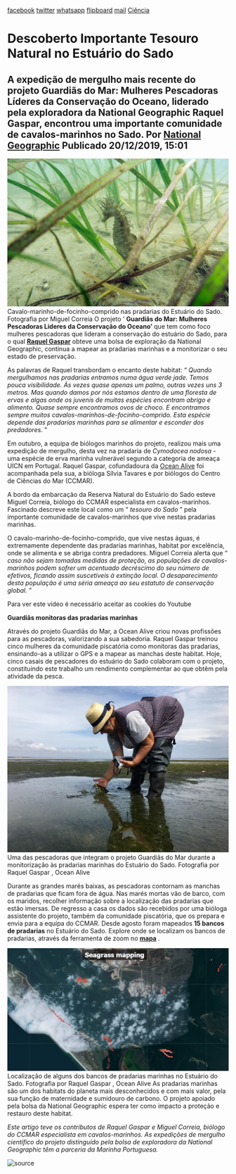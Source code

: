 [facebook](https://www.facebook.com/sharer/sharer.php?u=https%3A%2F%2Fwww.natgeo.pt%2Fciencia%2F2019%2F12%2Fdescoberto-importante-tesouro-natural-no-estuario-do-sado) [twitter](https://twitter.com/share?url=https%3A%2F%2Fwww.natgeo.pt%2Fciencia%2F2019%2F12%2Fdescoberto-importante-tesouro-natural-no-estuario-do-sado&via=natgeo&text=Descoberto%20Importante%20Tesouro%20Natural%20no%20Estu%C3%A1rio%20do%20Sado) [whatsapp](https://web.whatsapp.com/send?text=https%3A%2F%2Fwww.natgeo.pt%2Fciencia%2F2019%2F12%2Fdescoberto-importante-tesouro-natural-no-estuario-do-sado) [flipboard](https://share.flipboard.com/bookmarklet/popout?v=2&title=Descoberto%20Importante%20Tesouro%20Natural%20no%20Estu%C3%A1rio%20do%20Sado&url=https%3A%2F%2Fwww.natgeo.pt%2Fciencia%2F2019%2F12%2Fdescoberto-importante-tesouro-natural-no-estuario-do-sado) [mail](mailto:?subject=NatGeo&body=https%3A%2F%2Fwww.natgeo.pt%2Fciencia%2F2019%2F12%2Fdescoberto-importante-tesouro-natural-no-estuario-do-sado%20-%20Descoberto%20Importante%20Tesouro%20Natural%20no%20Estu%C3%A1rio%20do%20Sado) [Ciência](https://www.natgeo.pt/ciencia) 
# Descoberto Importante Tesouro Natural no Estuário do Sado 
## A expedição de mergulho mais recente do projeto Guardiãs do Mar: Mulheres Pescadoras Líderes da Conservação do Oceano, liderado pela exploradora da National Geographic Raquel Gaspar, encontrou uma importante comunidade de cavalos-marinhos no Sado. Por [National Geographic](https://www.natgeo.pt/autor/national-geographic) Publicado 20/12/2019, 15:01 
![Cavalo-marinho-de-focinho-comprido nas pradarias do Estuário do Sado. ](img/files_styles_image_00_public_cavalo_marinho.jpg)
Cavalo-marinho-de-focinho-comprido nas pradarias do Estuário do Sado. Fotografia por Miguel Correia O projeto ‘ **Guardiãs do Mar: Mulheres Pescadoras Lideres da Conservação do Oceano’** que tem como foco mulheres pescadoras que lideram a conservação do estuário do Sado, para o qual [**Raquel Gaspar**](https://www.natgeo.pt/meio-ambiente/2019/03/projeto-guardias-do-mar-financiado-com-bolsa-da-national-geographic) obteve uma bolsa de exploração da National Geographic, continua a mapear as pradarias marinhas e a monitorizar o seu estado de preservação. 

As palavras de Raquel transbordam o encanto deste habitat: “ _Quando mergulhamos nas pradarias entramos numa água verde jade. Temos pouca visibilidade. Às vezes quase apenas um palmo, outras vezes uns 3 metros. Mas quando damos por nós estamos dentro de uma floresta de ervas e algas onde os juvenis de muitas espécies encontram abrigo e alimento. Quase sempre encontramos ovos de choco. E encontramos sempre muitos cavalos-marinhos-de-focinho-comprido. Esta espécie depende das pradarias marinhas para se alimentar e esconder dos predadores._ ” 

Em outubro, a equipa de biólogos marinhos do projeto, realizou mais uma expedição de mergulho, desta vez na pradaria de _Cymodocea nodosa_ - uma espécie de erva marinha vulnerável segundo a categoria de ameaça UICN em Portugal. Raquel Gaspar, cofundadoura da [Ocean Alive](https://www.ocean-alive.org/) foi acompanhada pela sua, a bióloga Sílvia Tavares e por biólogos do Centro de Ciências do Mar (CCMAR). 

A bordo da embarcação da Reserva Natural do Estuário do Sado esteve Miguel Correia, biólogo do CCMAR especialista em cavalos-marinhos. Fascinado descreve este local como um “ _tesouro do Sado_ ” pela importante comunidade de cavalos-marinhos que vive nestas pradarias marinhas. 

O cavalo-marinho-de-focinho-comprido, que vive nestas águas, é extremamente dependente das pradarias marinhas, habitat por excelência, onde se alimenta e se abriga contra predadores. Miguel Correia alerta que “ _caso não sejam tomadas medidas de proteção, as populações de cavalos-marinhos podem sofrer um acentuado decréscimo do seu número de efetivos, ficando assim suscetíveis à extinção local. O desaparecimento desta população é uma séria ameaça ao seu estatuto de conservação global._ ” 

Para ver este vídeo é necessário aceitar as cookies do Youtube 

**Guardiãs monitoras das pradarias marinhas** 

Através do projeto Guardiãs do Mar, a Ocean Alive criou novas profissões para as pescadoras, valorizando a sua sabedoria. Raquel Gaspar treinou cinco mulheres da comunidade piscatória como monitoras das pradarias, ensinando-as a utilizar o GPS e a mapear as manchas deste habitat. Hoje, cinco casais de pescadores do estuário do Sado colaboram com o projeto, constituindo este trabalho um rendimento complementar ao que obtêm pela atividade da pesca. 

![Uma das pescadoras que integram o projeto Guardiãs do Mar durante a monitorização às pradarias marinhas ...](img/files_styles_image_00_public_pradarias.jpg)
Uma das pescadoras que integram o projeto Guardiãs do Mar durante a monitorização às pradarias marinhas do Estuário do Sado. Fotografia por Raquel Gaspar , Ocean Alive 

Durante as grandes marés baixas, as pescadoras contornam as manchas de pradarias que ficam fora de água. Nas marés mortas vão de barco, com os maridos, recolher informação sobre a localização das pradarias que estão imersas. De regresso a casa os dados são recebidos por uma bióloga assistente do projeto, também da comunidade piscatória, que os prepara e envia para a equipa do CCMAR. Desde agosto foram mapeados **15 bancos de pradarias** no Estuário do Sado. Explore onde se localizam os bancos de pradarias, através da ferramenta de zoom no [**mapa**](https://www.arcgis.com/apps/presentation/index.html?webmap=35d45fa527de4c0580be4c21041431fc) . 

![Localização de alguns dos bancos de pradarias marinhas no Estuário do Sado.](img/files_styles_image_00_public_seagrass_mapping.png)
Localização de alguns dos bancos de pradarias marinhas no Estuário do Sado. Fotografia por Raquel Gaspar , Ocean Alive As pradarias marinhas são um dos habitats do planeta mais desconhecidos e com mais valor, pela sua função de maternidade e sumidouro de carbono. O projeto apoiado pela bolsa da National Geographic espera ter como impacto a proteção e restauro deste habitat. 

_Este artigo teve os contributos de Raquel Gaspar e Miguel Correia, biólogo do CCMAR especialista em cavalos-marinhos. As expedições de mergulho científico do projeto distinguido pela bolsa de exploradora da National Geographic têm a parceria da Marinha Portuguesa._ 



![source](https://www.natgeo.pt/ciencia/2019/12/descoberto-importante-tesouro-natural-no-estuario-do-sado)